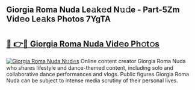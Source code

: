 ## Giorgia Roma Nuda Le𝚊k𝚎d N𝚞𝚍e - Part-5Zm Vid𝚎o Le𝚊ks Photos 7YgTA

# <h2><a href="http://fbbwxda.evod.top/?m=Giorgia+Roma+Nuda">🔗 👉🔴 Giorgia Roma Nuda Vid𝚎o Ph𝚘t𝚘s</a></h2>

[![Giorgia Roma Nuda N𝚞d𝚎s](https://i.imgur.com/8V9OHl7.gif)](http://fbbwxda.evod.top/?m=Giorgia+Roma+Nuda)
Online content creator Giorgia Roma Nuda who shares lifestyle and dance-themed content, including solo and collaborative dance performances and vlogs. Public figures Giorgia Roma Nuda can be subject to intense media scrutiny of their personal lives. 

